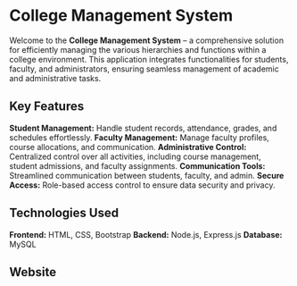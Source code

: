 # College Management System
Welcome to the **College Management System** – a comprehensive solution for efficiently managing the various hierarchies and functions within a college environment. This application integrates functionalities for students, faculty, and administrators, ensuring seamless management of academic and administrative tasks.

## Key Features
**Student Management:** Handle student records, attendance, grades, and schedules effortlessly.
**Faculty Management:** Manage faculty profiles, course allocations, and communication.
**Administrative Control:** Centralized control over all activities, including course management, student admissions, and faculty assignments.
**Communication Tools:** Streamlined communication between students, faculty, and admin.
**Secure Access:** Role-based access control to ensure data security and privacy.

## Technologies Used
**Frontend:** HTML, CSS, Bootstrap
**Backend:** Node.js, Express.js
**Database:** MySQL

## Website

